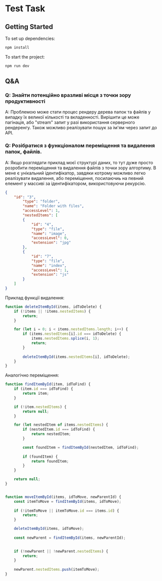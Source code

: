 # Test Task

## Getting Started

To set up dependencies:
```bash
npm install
```

To start the project:
```bash
npm run dev 
```

## Q&A
### Q: Знайти потенційно вразливі місця з точки зору продуктивності
A: Проблемою може стати процес рендеру дерева папок та файлів у випадку їх великої кількості та вкладенності. Вирішити це може пагінація, або "stream" запит у разі використання серверного рендеренгу.
Також можливо реалізувати пошук за ім'ям через запит до API.

### Q: Розібратися з функціоналом переміщення та видалення папок, файлів.
A: Якщо розглядати приклад моєї структурі даних, то тут дуже просто розробити переміщення та видалення файлів з точки зору алгортиму.
В мене є унікальний ідентифікатор, завдяки котрому можливо легко реалізувати видалення, або переміщення, посилаючиь на певний елемент у массиві за ідентифікатором, використовуючи рекурсію.

```json
{
    "id": "3",
        "type": "folder",
        "name": "Folder with files",
        "accessLevel": 1,
        "nestedItems": [
        {
            "id": "4",
            "type": "file",
            "name": "image",
            "accessLevel": 0,
            "extension": "jpg"
        },
        {
            "id": "7",
            "type": "file",
            "name": "index",
            "accessLevel": 1,
            "extension": "js"
        }
    ]
}
```

Приклад функції видалення:
```js
function deleteItemById(items, idToDelete) {
    if (!items || !items.nestedItems) {
        return;
    }

    for (let i = 0; i < items.nestedItems.length; i++) {
        if (items.nestedItems[i].id === idToDelete) {
            items.nestedItems.splice(i, 1);
            return; 
        }
        
        deleteItemById(items.nestedItems[i], idToDelete);
    }
}
```

Аналогічно переміщення:
```js
function findItemById(item, idToFind) {
    if (item.id === idToFind) {
        return item;
    }

    if (!item.nestedItems) {
        return null;
    }

    for (let nestedItem of items.nestedItems) {
        if (nestedItem.id === idToFind) {
            return nestedItem;
        }

        const foundItem = findItemById(nestedItem, idToFind);
        
        if (foundItem) {
            return foundItem;
        }
    }

    return null;
}


function moveItemById(items, idToMove, newParentId) {
    const itemToMove = findItemById(items, idToMove);
    
    if (!itemToMove || itemToMove.id === items.id) {
        return;
    }

    deleteItemById(items, idToMove);
    
    const newParent = findItemById(items, newParentId);

    
    if (!newParent || !newParent.nestedItems) {
        return;
    }
    
    newParent.nestedItems.push(itemToMove);
}
```